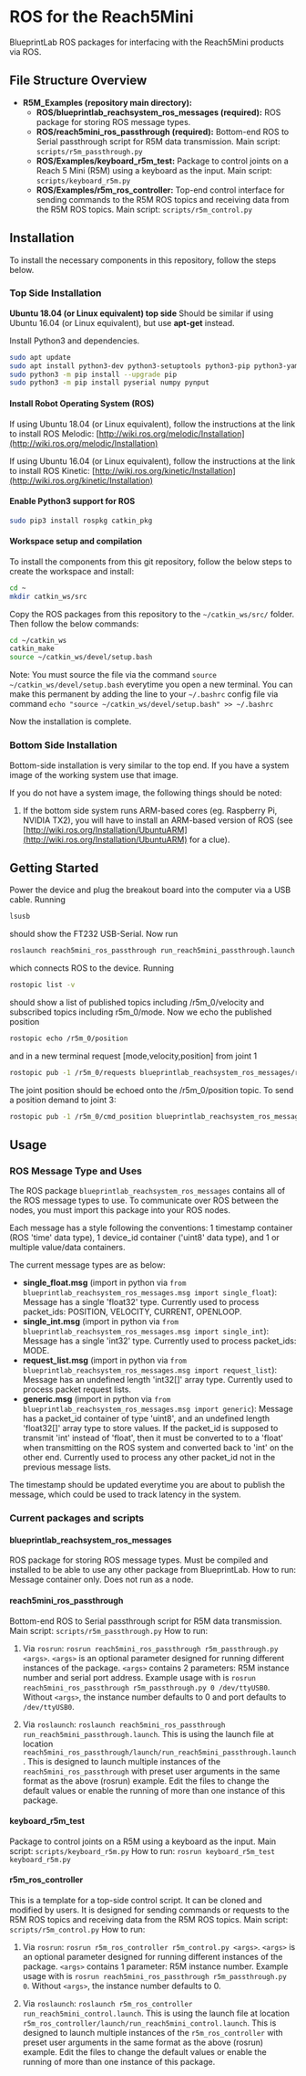 # ROS for the Reach5Mini

BlueprintLab ROS packages for interfacing with the Reach5Mini products via ROS.

## File Structure Overview

* **R5M_Examples (repository main directory):**  
    * **ROS/blueprintlab_reachsystem_ros_messages (required):** ROS package for storing ROS message types.
    * **ROS/reach5mini_ros_passthrough (required):** Bottom-end ROS to Serial passthrough script for R5M data transmission. Main script: `scripts/r5m_passthrough.py`
    * **ROS/Examples/keyboard_r5m_test:** Package to control joints on a Reach 5 Mini (R5M) using a keyboard as the input. Main script: `scripts/keyboard_r5m.py`
    * **ROS/Examples/r5m_ros_controller:** Top-end control interface for sending commands to the R5M ROS topics and receiving data from the R5M ROS topics. Main script: `scripts/r5m_control.py`




## Installation
To install the necessary components in this repository, follow the steps below.

### Top Side Installation 
**Ubuntu 18.04 (or Linux equivalent) top side** Should be similar if using Ubuntu 16.04 (or Linux equivalent), but use **apt-get** instead.

Install Python3 and dependencies.
```bash
sudo apt update
sudo apt install python3-dev python3-setuptools python3-pip python3-yaml
sudo python3 -m pip install --upgrade pip
sudo python3 -m pip install pyserial numpy pynput
```

#### Install Robot Operating System (ROS)

If using Ubuntu 18.04 (or Linux equivalent), follow the instructions at the link to install ROS Melodic: [http://wiki.ros.org/melodic/Installation](http://wiki.ros.org/melodic/Installation)

If using Ubuntu 16.04 (or Linux equivalent), follow the instructions at the link to install ROS Kinetic: [http://wiki.ros.org/kinetic/Installation](http://wiki.ros.org/kinetic/Installation)

#### Enable Python3 support for ROS
```bash
sudo pip3 install rospkg catkin_pkg
```

#### Workspace setup and compilation

To install the components from this git repository, follow the below steps to create the workspace and install:
```bash
cd ~
mkdir catkin_ws/src
```
Copy the ROS packages from this repository to the `~/catkin_ws/src/` folder. Then follow the below commands:
```bash
cd ~/catkin_ws
catkin_make
source ~/catkin_ws/devel/setup.bash
```
Note: You must source the file via the command `source ~/catkin_ws/devel/setup.bash` everytime you open a new terminal. You can make this permanent by adding the line to your `~/.bashrc` config file via command `echo "source ~/catkin_ws/devel/setup.bash" >> ~/.bashrc`

Now the installation is complete.


### Bottom Side Installation
Bottom-side installation is very similar to the top end. If you have a system image of the working system use that image.

If you do not have a system image, the following things should be noted:
1. If the bottom side system runs ARM-based cores (eg. Raspberry Pi, NVIDIA TX2), you will have to install an ARM-based version of ROS (see [http://wiki.ros.org/Installation/UbuntuARM](http://wiki.ros.org/Installation/UbuntuARM) for a clue).



## Getting Started

Power the device and plug the breakout board into the computer via a USB cable. Running
```bash
lsusb
```
should show the FT232 USB-Serial. Now run
```bash
roslaunch reach5mini_ros_passthrough run_reach5mini_passthrough.launch 
```
which connects ROS to the device.
Running
```bash
rostopic list -v
```
should show a list of published topics including /r5m_0/velocity and subscribed topics including r5m_0/mode.
Now we echo the published position
```bash
rostopic echo /r5m_0/position
```
and in a new terminal request [mode,velocity,position] from joint 1
```bash
rostopic pub -1 /r5m_0/requests blueprintlab_reachsystem_ros_messages/request_list '{stamp: now, device_id: 1, requests: [1,2,3]}'
```
The joint position should be echoed onto the /r5m_0/position topic. To send a position demand to joint 3:
```bash
rostopic pub -1 /r5m_0/cmd_position blueprintlab_reachsystem_ros_messages/single_float '{stamp: now, device_id: 3, value: 1.57}'
```
## Usage

### ROS Message Type and Uses

The ROS package `blueprintlab_reachsystem_ros_messages` contains all of the ROS message types to use. To communicate over ROS between the nodes, you must import this package into your ROS nodes.

Each message has a style following the conventions: 1 timestamp container (ROS 'time' data type), 1 device_id container ('uint8' data type), and 1 or multiple value/data containers.

The current message types are as below:

* **single_float.msg** (import in python via `from blueprintlab_reachsystem_ros_messages.msg import single_float`): Message has a single 'float32' type. Currently used to process packet_ids: POSITION, VELOCITY, CURRENT, OPENLOOP.
* **single_int.msg** (import in python via `from blueprintlab_reachsystem_ros_messages.msg import single_int`): Message has a single 'int32' type. Currently used to process packet_ids: MODE.
* **request_list.msg** (import in python via `from blueprintlab_reachsystem_ros_messages.msg import request_list`): Message has an undefined length 'int32[]' array type. Currently used to process packet request lists.
* **generic.msg** (import in python via `from blueprintlab_reachsystem_ros_messages.msg import generic`): Message has a packet_id container of type 'uint8', and an undefined length 'float32[]' array type to store values. If the packet_id is supposed to transmit 'int' instead of 'float', then it must be converted to to a 'float' when transmitting on the ROS system and converted back to 'int' on the other end. Currently used to process any other packet_id not in the previous message lists.

The timestamp should be updated everytime you are about to publish the message, which could be used to track latency in the system.


### Current packages and scripts


#### blueprintlab_reachsystem_ros_messages 
ROS package for storing ROS message types. Must be compiled and installed to be able to use any other package from BlueprintLab.
How to run: Message container only. Does not run as a node.

#### reach5mini_ros_passthrough 
Bottom-end ROS to Serial passthrough script for R5M data transmission. Main script: `scripts/r5m_passthrough.py`
How to run: 

1. Via `rosrun`: `rosrun reach5mini_ros_passthrough r5m_passthrough.py <args>`. 
`<args>` is an optional parameter designed for running different instances of the package. `<args>` contains 2 parameters: R5M instance number and serial port address. Example usage with <args> is `rosrun reach5mini_ros_passthrough r5m_passthrough.py 0 /dev/ttyUSB0`. Without `<args>`, the instance number defaults to 0 and port defaults to `/dev/ttyUSB0`.

2. Via `roslaunch`: `roslaunch reach5mini_ros_passthrough run_reach5mini_passthrough.launch`.
This is using the launch file at location `reach5mini_ros_passthrough/launch/run_reach5mini_passthrough.launch`. This is designed to launch multiple instances of the `reach5mini_ros_passthrough` with preset user arguments in the same format as the above (rosrun) example. Edit the files to change the default values or enable the running of more than one instance of this package.

#### keyboard_r5m_test 
Package to control joints on a R5M using a keyboard as the input. Main script: `scripts/keyboard_r5m.py`
How to run: `rosrun keyboard_r5m_test keyboard_r5m.py`

#### r5m_ros_controller 
This is a template for a top-side control script. It can be cloned and modified by users. It is designed for sending commands or requests to the R5M ROS topics and receiving data from the R5M ROS topics. Main script: `scripts/r5m_control.py`
How to run:

1. Via `rosrun`: `rosrun r5m_ros_controller r5m_control.py <args>`. 
`<args>` is an optional parameter designed for running different instances of the package. `<args>` contains 1 parameter: R5M instance number. Example usage with <args> is `rosrun reach5mini_ros_passthrough r5m_passthrough.py 0`. Without `<args>`, the instance number defaults to 0.

2. Via `roslaunch`: `roslaunch r5m_ros_controller run_reach5mini_control.launch`.
This is using the launch file at location `r5m_ros_controller/launch/run_reach5mini_control.launch`. This is designed to launch multiple instances of the `r5m_ros_controller` with preset user arguments in the same format as the above (rosrun) example. Edit the files to change the default values or enable the running of more than one instance of this package.



